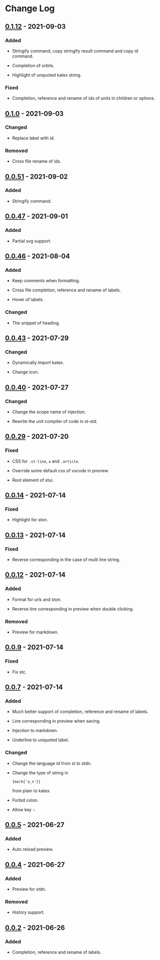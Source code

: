# Change Log
## [0.1.12] - 2021-09-03
### Added
- Stringify command, copy stringify result command and copy id command.

- Completion of orbits.

- Highlight of unquoted katex string.

### Fixed
- Completion, reference and rename of ids of units in children or options.

## [0.1.0] - 2021-09-03
### Changed
- Replace label with id.

### Removed
- Cross file rename of ids.

## [0.0.51] - 2021-09-02
### Added
- Stringify command.

## [0.0.47] - 2021-09-01
### Added
- Partial svg support.

## [0.0.46] - 2021-08-04
### Added
- Keep comments when formatting.

- Cross file completion, reference and rename of labels.

- Hover of labels.

### Changed
- The snippet of heading.

## [0.0.43] - 2021-07-29
### Changed
- Dynamically import katex.

- Change icon.

## [0.0.40] - 2021-07-27
### Changed
- Change the scope name of injection.

- Rewrite the unit compiler of code in st-std.

## [0.0.29] - 2021-07-20
### Fixed
- CSS for `.st-line`, `a` and `.article`.

- Override some default css of vscode in preview.

- Root element of stui.

## [0.0.14] - 2021-07-14
### Fixed
- Highlight for ston.

## [0.0.13] - 2021-07-14
### Fixed
- Reverse corresponding in the case of multi line string.

## [0.0.12] - 2021-07-14
### Added
- Format for urls and ston.

- Reverse line corresponding in preview when double clicking.

### Removed
- Preview for markdown.

## [0.0.9] - 2021-07-14
### Fixed
- Fix stc.

## [0.0.7] - 2021-07-14
### Added
- Much better support of completion, reference and rename of labels.

- Line corresponding in preview when saving.

- Injection to markdown.

- Underline to unquoted label.

### Changed
- Change the language id from st to stdn.

-   Change the type of string in
    ```st
    {mark{'a_n'}}
    ```
    from plain to katex.

- Forbid colon.

- Allow key -.

## [0.0.5] - 2021-06-27
### Added
- Auto reload preview.

## [0.0.4] - 2021-06-27
### Added
- Preview for stdn.

### Removed
- History support.

## [0.0.2] - 2021-06-26
### Added
- Completion, reference and rename of labels.


[0.1.12]: https://github.com/st-org/st-lang/compare/v0.1.0...v0.1.12
[0.1.0]: https://github.com/st-org/st-lang/compare/v0.0.51...v0.1.0
[0.0.51]: https://github.com/st-org/st-lang/compare/v0.0.47...v0.0.51
[0.0.47]: https://github.com/st-org/st-lang/compare/v0.0.46...v0.0.47
[0.0.46]: https://github.com/st-org/st-lang/compare/v0.0.43...v0.0.46
[0.0.43]: https://github.com/st-org/st-lang/compare/v0.0.40...v0.0.43
[0.0.40]: https://github.com/st-org/st-lang/compare/v0.0.29...v0.0.40
[0.0.29]: https://github.com/st-org/st-lang/compare/v0.0.14...v0.0.29
[0.0.14]: https://github.com/st-org/st-lang/compare/v0.0.13...v0.0.14
[0.0.13]: https://github.com/st-org/st-lang/compare/v0.0.12...v0.0.13
[0.0.12]: https://github.com/st-org/st-lang/compare/v0.0.9...v0.0.12
[0.0.9]: https://github.com/st-org/st-lang/compare/v0.0.7...v0.0.9
[0.0.7]: https://github.com/st-org/st-lang/compare/v0.0.5...v0.0.7
[0.0.5]: https://github.com/st-org/st-lang/compare/v0.0.4...v0.0.5
[0.0.4]: https://github.com/st-org/st-lang/compare/v0.0.2...v0.0.4
[0.0.2]: https://github.com/st-org/st-lang/releases/tag/v0.0.2